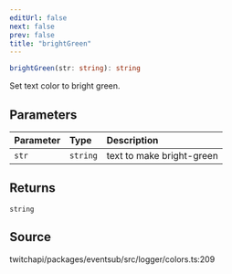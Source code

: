 ```yaml
---
editUrl: false
next: false
prev: false
title: "brightGreen"
---
```


```ts
brightGreen(str: string): string
```

Set text color to bright green.

## Parameters

| Parameter | Type | Description |
| :------ | :------ | :------ |
| `str` | `string` | text to make bright-green |

## Returns

`string`

## Source

twitchapi/packages/eventsub/src/logger/colors.ts:209
